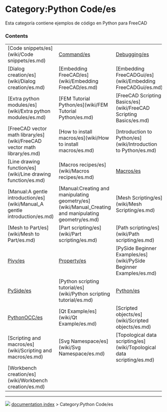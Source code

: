 # Category:Python Code/es
Esta categoría contiene ejemplos de código en Python para FreeCAD

### Contents

|     |     |     |
| --- | --- | --- |
| [Code snippets/es](wiki/Code snippets/es.md) | [Command/es](wiki/Command/es.md) | [Debugging/es](wiki/Debugging/es.md) |
| [Dialog creation/es](wiki/Dialog creation/es.md) | [Embedding FreeCAD/es](wiki/Embedding FreeCAD/es.md) | [Embedding FreeCADGui/es](wiki/Embedding FreeCADGui/es.md) |
| [Extra python modules/es](wiki/Extra python modules/es.md) | [FEM Tutorial Python/es](wiki/FEM Tutorial Python/es.md) | [FreeCAD Scripting Basics/es](wiki/FreeCAD Scripting Basics/es.md) |
| [FreeCAD vector math library/es](wiki/FreeCAD vector math library/es.md) | [How to install macros/es](wiki/How to install macros/es.md) | [Introduction to Python/es](wiki/Introduction to Python/es.md) |
| [Line drawing function/es](wiki/Line drawing function/es.md) | [Macros recipes/es](wiki/Macros recipes/es.md) | [Macros/es](wiki/Macros/es.md) |
| [Manual:A gentle introduction/es](wiki/Manual_A gentle introduction/es.md) | [Manual:Creating and manipulating geometry/es](wiki/Manual_Creating and manipulating geometry/es.md) | [Mesh Scripting/es](wiki/Mesh Scripting/es.md) |
| [Mesh to Part/es](wiki/Mesh to Part/es.md) | [Part scripting/es](wiki/Part scripting/es.md) | [Path scripting/es](wiki/Path scripting/es.md) |
| [Pivy/es](wiki/Pivy/es.md) | [Property/es](wiki/Property/es.md) | [PySide Beginner Examples/es](wiki/PySide Beginner Examples/es.md) |
| [PySide/es](wiki/PySide/es.md) | [Python scripting tutorial/es](wiki/Python scripting tutorial/es.md) | [Python/es](wiki/Python/es.md) |
| [PythonOCC/es](wiki/PythonOCC/es.md) | [Qt Example/es](wiki/Qt Example/es.md) | [Scripted objects/es](wiki/Scripted objects/es.md) |
| [Scripting and macros/es](wiki/Scripting and macros/es.md) | [Svg Namespace/es](wiki/Svg Namespace/es.md) | [Topological data scripting/es](wiki/Topological data scripting/es.md) |
| [Workbench creation/es](wiki/Workbench creation/es.md) |



---
![](images/Right_arrow.png) [documentation index](../README.md) > Category:Python Code/es
